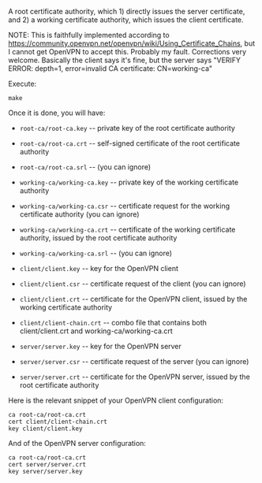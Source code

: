 A root certificate authority, which 1) directly issues the server certificate, and
2) a working certificate authority, which issues the client certificate.

NOTE: This is faithfully implemented according to https://community.openvpn.net/openvpn/wiki/Using_Certificate_Chains,
but I cannot get OpenVPN to accept this. Probably my fault. Corrections very welcome. Basically the
client says it's fine, but the server says "VERIFY ERROR: depth=1, error=invalid CA certificate: CN=working-ca"

Execute:

``
make
``

Once it is done, you will have:

* `root-ca/root-ca.key` -- private key of the root certificate authority
* `root-ca/root-ca.crt` -- self-signed certificate of the root certificate authority
* `root-ca/root-ca.srl` -- (you can ignore)

* `working-ca/working-ca.key` -- private key of the working certificate authority
* `working-ca/working-ca.csr` -- certificate request for the working certificate authority (you can ignore)
* `working-ca/working-ca.crt` -- certificate of the working certificate authority, issued by the root certificate authority
* `working-ca/working-ca.srl` -- (you can ignore)

* `client/client.key` -- key for the OpenVPN client
* `client/client.csr` -- certificate request of the client (you can ignore)
* `client/client.crt` -- certificate for the OpenVPN client, issued by the working certificate authority
* `client/client-chain.crt` -- combo file that contains both client/client.crt and working-ca/working-ca.crt

* `server/server.key` -- key for the OpenVPN server
* `server/server.csr` -- certificate request of the server (you can ignore)
* `server/server.crt` -- certificate for the OpenVPN server, issued by the root certificate authority

Here is the relevant snippet of your OpenVPN client configuration:

```
ca root-ca/root-ca.crt
cert client/client-chain.crt
key client/client.key
```

And of the OpenVPN server configuration:

```
ca root-ca/root-ca.crt
cert server/server.crt
key server/server.key
```
